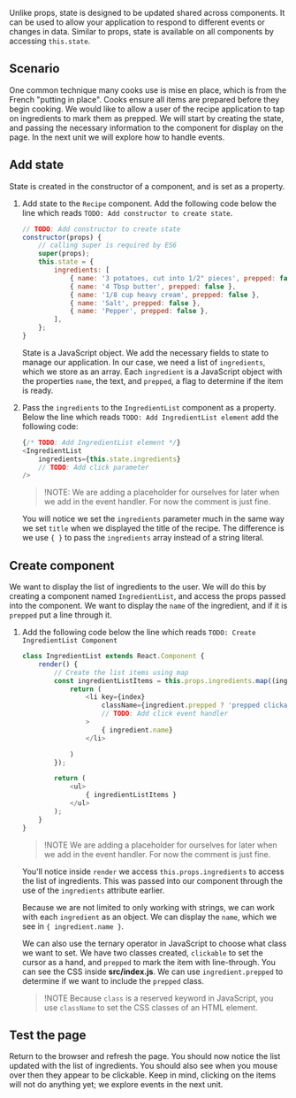Unlike props, state is designed to be updated shared across components. It can be used to allow your application to respond to different events or changes in data. Similar to props, state is available on all components by accessing `this.state`.

## Scenario

One common technique many cooks use is mise en place, which is from the French "putting in place". Cooks ensure all items are prepared before they begin cooking. We would like to allow a user of the recipe application to tap on ingredients to mark them as prepped. We will start by creating the state, and passing the necessary information to the component for display on the page. In the next unit we will explore how to handle events.

## Add state

State is created in the constructor of a component, and is set as a property.

1. Add state to the `Recipe` component. Add the following code below the line which reads `TODO: Add constructor to create state`.

    ```javascript
    // TODO: Add constructor to create state
    constructor(props) {
        // calling super is required by ES6
        super(props);
        this.state = {
            ingredients: [
                { name: '3 potatoes, cut into 1/2" pieces', prepped: false },
                { name: '4 Tbsp butter', prepped: false },
                { name: '1/8 cup heavy cream', prepped: false },
                { name: 'Salt', prepped: false },
                { name: 'Pepper', prepped: false },
            ],
        };
    }
    ```

    State is a JavaScript object. We add the necessary fields to state to manage our application. In our case, we need a list of `ingredients`, which we store as an array. Each `ingredient` is a JavaScript object with the properties `name`, the text, and `prepped`, a flag to determine if the item is ready.

1. Pass the `ingredients` to the `IngredientList` component as a property. Below the line which reads `TODO: Add IngredientList element` add the following code:

    ```javascript
    {/* TODO: Add IngredientList element */}
    <IngredientList
        ingredients={this.state.ingredients}
        // TODO: Add click parameter
    />
    ```

    > !NOTE:
    > We are adding a placeholder for ourselves for later when we add in the event handler. For now the comment is just fine.

    You will notice we set the `ingredients` parameter much in the same way we set `title` when we displayed the title of the recipe. The difference is we use `{ }` to pass the `ingredients` array instead of a string literal.

## Create component

We want to display the list of ingredients to the user. We will do this by creating a component named `IngredientList`, and access the props passed into the component. We want to display the `name` of the ingredient, and if it is `prepped` put a line through it.

1. Add the following code below the line which reads `TODO: Create IngredientList Component`

    ```javascript
    class IngredientList extends React.Component {
        render() {
            // Create the list items using map
            const ingredientListItems = this.props.ingredients.map((ingredient, index) => {
                return (
                    <li key={index}
                        className={ingredient.prepped ? 'prepped clickable' : 'clickable'}
                        // TODO: Add click event handler
                    >
                        { ingredient.name}
                    </li>

                )
            });

            return (
                <ul>
                    { ingredientListItems }
                </ul>
            );
        }
    }
    ```

    > !NOTE
    > We are adding a placeholder for ourselves for later when we add in the event handler. For now the comment is just fine.

    You'll notice inside `render` we access `this.props.ingredients` to access the list of ingredients. This was passed into our component through the use of the `ingredients` attribute earlier.

    Because we are not limited to only working with strings, we can work with each `ingredient` as an object. We can display the `name`, which we see in `{ ingredient.name }`.

    We can also use the ternary operator in JavaScript to choose what class we want to set. We have two classes created, `clickable` to set the cursor as a hand, and `prepped` to mark the item with line-through. You can see the CSS inside **src/index.js**. We can use `ingredient.prepped` to determine if we want to include the `prepped` class.

    > !NOTE
    > Because `class` is a reserved keyword in JavaScript, you use `className` to set the CSS classes of an HTML element.

## Test the page

Return to the browser and refresh the page. You should now notice the list updated with the list of ingredients. You should also see when you mouse over then they appear to be clickable. Keep in mind, clicking on the items will not do anything yet; we explore events in the next unit.
